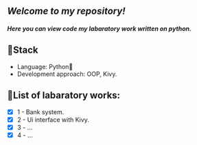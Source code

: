## _Welcome to my repository!_
#### _Here you can view code my labaratory work written on python._
## 🎸Stack
- Language: Python🐍
- Development approach: OOP, Kivy.
## 📌List of labaratory works:
- [X] 1 - Bank system.
- [X] 2 - Ui interface with Kivy.
- [X] 3 - ...
- [X] 4 - ...
